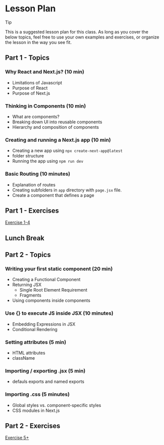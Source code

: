 # Lesson Plan

> [!TIP]
> This is a suggested lesson plan for this class. As long as you cover the below topics, feel free to use your own examples and exercises, or organize the lesson in the way you see fit.

## Part 1 - Topics

### Why React and Next.js? (10 min)
* Limitations of Javascript
* Purpose of React
* Purpose of Next.js

### Thinking in Components (10 min)
* What are components?
* Breaking down UI into reusable components
* Hierarchy and composition of components

### Creating and running a Next.js app (10 min)
* Creating a new app using `npx create-next-app@latest`
* folder structure
* Running the app using `npm run dev`

### Basic Routing (10 minutes)
* Explanation of routes
* Creating subfolders in `app` directory with `page.jsx` file.
* Create a component that defines a page

## Part 1 - Exercises
[Exercise 1-4](/react1/week1/material/class-exercises.md)


## Lunch Break



## Part 2 - Topics

### Writing your first static component (20 min)
* Creating a Functional Component
* Returning JSX
   * Single Root Element Requirement
   * Fragments
* Using components inside components

### Use {} to execute JS inside JSX (10 minutes)
* Embedding Expressions in JSX
* Conditional Rendering

### Setting attributes (5 min)
* HTML attributes
* className

### Importing / exporting .jsx (5 min)
* defauls exports and named exports

### Importing .css (5 minutes)
* Global styles vs. component-specific styles
* CSS modules in Next.js

## Part 2 - Exercises
[Exercise 5+](/react1/week1/material/class-exercises.md)
